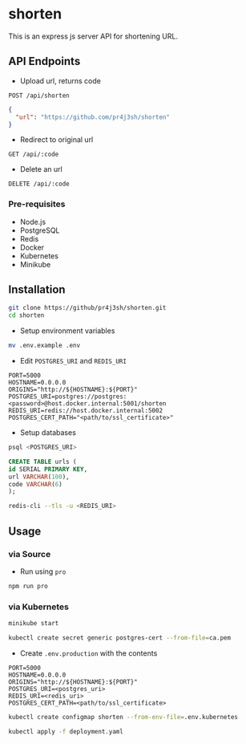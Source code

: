 # shorten

This is an express js server API for shortening URL.

## API Endpoints

- Upload url, returns code

```
POST /api/shorten
```

```json
{
  "url": "https://github.com/pr4j3sh/shorten"
}
```

- Redirect to original url

```
GET /api/:code
```

- Delete an url

```
DELETE /api/:code
```

### Pre-requisites

- Node.js
- PostgreSQL
- Redis
- Docker
- Kubernetes
- Minikube

## Installation

```bash
git clone https://github/pr4j3sh/shorten.git
cd shorten
```

- Setup environment variables

```bash
mv .env.example .env
```

- Edit `POSTGRES_URI` and `REDIS_URI`

```.env
PORT=5000
HOSTNAME=0.0.0.0
ORIGINS="http://${HOSTNAME}:${PORT}"
POSTGRES_URI=postgres://postgres:<password>@host.docker.internal:5001/shorten
REDIS_URI=redis://host.docker.internal:5002
POSTGRES_CERT_PATH="<path/to/ssl_certificate>"
```

- Setup databases

```bash
psql <POSTGRES_URI>
```

```sql
CREATE TABLE urls (
id SERIAL PRIMARY KEY,
url VARCHAR(100),
code VARCHAR(6)
);
```

```bash
redis-cli --tls -u <REDIS_URI>
```

## Usage

### via Source

- Run using `pro`

```bash
npm run pro
```

### via Kubernetes

```bash
minikube start
```

```bash
kubectl create secret generic postgres-cert --from-file=ca.pem
```

- Create `.env.production` with the contents

```.env
PORT=5000
HOSTNAME=0.0.0.0
ORIGINS="http://${HOSTNAME}:${PORT}"
POSTGRES_URI=<postgres_uri>
REDIS_URI=<redis_uri>
POSTGRES_CERT_PATH=<path/to/ssl_certificate>
```

```bash
kubectl create configmap shorten --from-env-file=.env.kubernetes
```

```bash
kubectl apply -f deployment.yaml
```
